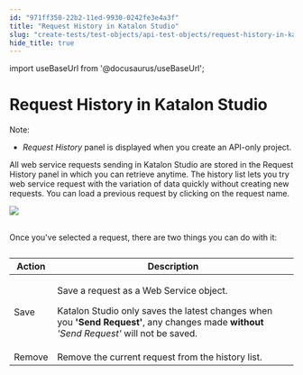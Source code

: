 ```yaml
---
id: "971ff350-22b2-11ed-9930-0242fe3e4a3f"
title: "Request History in Katalon Studio"
slug: "create-tests/test-objects/api-test-objects/request-history-in-katalon-studio"
hide_title: true
---
```

import useBaseUrl from '@docusaurus/useBaseUrl';


# <a id="id" class="anchor_top_offset"/><a id="ariaid-title1" class="anchor_top_offset"/>Request History in <span xmlns="http://www.w3.org/1999/xhtml" className="ph">Katalon Studio</span> 

<div xmlns="http://www.w3.org/1999/xhtml" className="note note note_note"><span className="note__title">Note:</span> 
  <ul className="ul"><li className="li">  <em className="ph i">Request History</em> panel is displayed when you create an API-only project.</li></ul>
</div>
<p xmlns="http://www.w3.org/1999/xhtml" className="p">All web service requests sending in Katalon Studio are stored in the Request History panel in which you can retrieve anytime. The history list lets you try web service request with the variation of data quickly without creating new requests. You can load a previous request by clicking on the request name.</p> 
<p xmlns="http://www.w3.org/1999/xhtml" className="p"> <img className="image" src={useBaseUrl("https://github.com/katalon-studio/docs-images/raw/master/katalon-studio/docs/request-history/request_history.png")} /><br /><br /> </p> 
<p xmlns="http://www.w3.org/1999/xhtml" className="p">Once you've selected a request, there are two things you can do with it:</p> 
<table xmlns="http://www.w3.org/1999/xhtml" className="table anchor_top_offset" id="id__b82c524e-c975-49f9-bd3c-970978aab830"><caption /><thead className="thead"><tr className><th className="entry anchor_top_offset" id="id__b82c524e-c975-49f9-bd3c-970978aab830__entry__1">Action</th><th className="entry anchor_top_offset" id="id__b82c524e-c975-49f9-bd3c-970978aab830__entry__2">Description</th></tr></thead><tbody className="tbody"><tr className><td className="entry" headers="id__b82c524e-c975-49f9-bd3c-970978aab830__entry__1 id__b82c524e-c975-49f9-bd3c-970978aab830__entry__2 ">Save</td><td className="entry" headers="id__b82c524e-c975-49f9-bd3c-970978aab830__entry__1 id__b82c524e-c975-49f9-bd3c-970978aab830__entry__2 ">         <p className="p">Save a request as a Web Service object.</p>         <p className="p">Katalon Studio only saves the latest changes when you <strong className="ph b">'Send Request'</strong>, any changes made <strong className="ph b">without</strong> <em className="ph i">'Send Request'</em> will not be saved.</p>       </td></tr><tr className><td className="entry" headers="id__b82c524e-c975-49f9-bd3c-970978aab830__entry__1 id__b82c524e-c975-49f9-bd3c-970978aab830__entry__2 ">Remove</td><td className="entry" headers="id__b82c524e-c975-49f9-bd3c-970978aab830__entry__1 id__b82c524e-c975-49f9-bd3c-970978aab830__entry__2 ">Remove the current request from the history list.</td></tr></tbody></table> 
